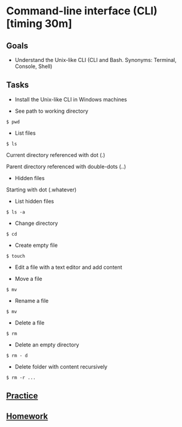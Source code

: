 # Command-line interface (CLI) [timing 30m]

## Goals

- Understand the Unix-like CLI (CLI and Bash. Synonyms: Terminal, Console, Shell)

## Tasks

- Install the Unix-like CLI in Windows machines

- See path to working directory

```
$ pwd
```

- List files

```
$ ls
```

Current directory referenced with dot (.)

Parent directory referenced with double-dots (..)

- Hidden files

Starting with dot (.whatever)

- List hidden files

```
$ ls -a
```

- Change directory

```
$ cd
```

- Create empty file

```
$ touch
```

- Edit a file with a text editor and add content

- Move a file

```
$ mv
```

- Rename a file

```
$ mv
```

- Delete a file

```
$ rm
```

- Delete an empty directory

```
$ rm - d
```

- Delete folder with content recursively

```
$ rm -r ...
```

## [Practice](practice)

## [Homework](https://www.codecademy.com/learn/learn-the-command-line)
